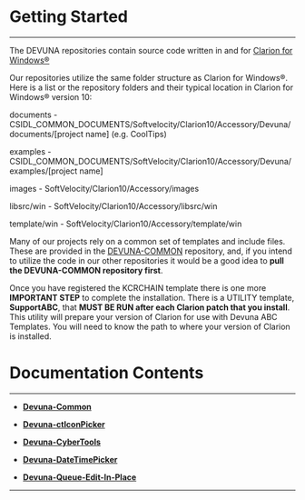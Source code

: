 # Getting Started #

----------

The DEVUNA repositories contain source code written in and for [Clarion for Windows®](http://www.SoftVelocity.com)

Our repositories utilize the same folder structure as Clarion for Windows®.  Here is a list or the repository folders and their typical location in Clarion for Windows® version 10:

documents - CSIDL\_COMMON_DOCUMENTS/Softvelocity/Clarion10/Accessory/Devuna/documents/[project name] (e.g. CoolTips)

examples - CSIDL\_COMMON_DOCUMENTS/SoftVelocity/Clarion10/Accessory/Devuna/examples/[project name]

images - SoftVelocity/Clarion10/Accessory/images

libsrc/win - SoftVelocity/Clarion10/Accessory/libsrc/win

template/win - SoftVelocity/Clarion10/Accessory/template/win

Many of our projects rely on a common set of templates and include files.  These are provided in the [DEVUNA-COMMON](https://github.com/Devuna/Devuna-Common) repository, and, if you intend to utilize the code in our other repositories it would be a good idea to **pull the DEVUNA-COMMON repository first**.

Once you have registered the KCRCHAIN template there is one more **IMPORTANT STEP** to complete the installation.
There is a UTILITY template, **SupportABC**, that **MUST BE RUN after each Clarion patch that you install**. This utility will prepare your version of Clarion for use with Devuna ABC Templates. You will need to know the path to where your version of Clarion is installed.

# Documentation Contents #

--------

* [**Devuna-Common**](http://devuna.github.io/CommonTemplate)

* [**Devuna-ctIconPicker**](http://devuna.github.io/Devuna-ctIconPicker/)

* [**Devuna-CyberTools**](http://devuna.github.io/Devuna-CyberTools/)

* [**Devuna-DateTimePicker**](http://devuna.github.com/Devuna-DateTimePicker/)

* [**Devuna-Queue-Edit-In-Place**](https://devuna.github.io/Devuna-Queue-Edit-In-Place/)

----------

